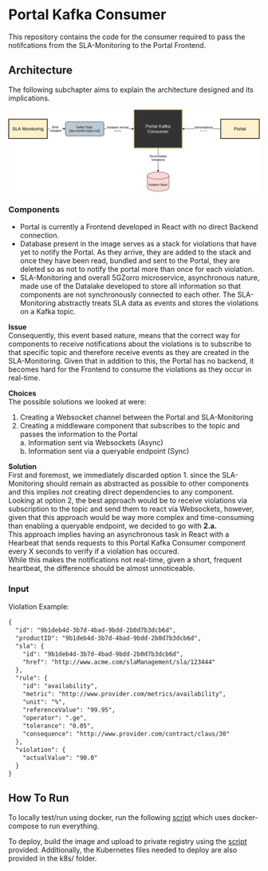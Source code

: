 # Portal Kafka Consumer
This repository contains the code for the consumer required to pass the notifcations from the SLA-Monitoring to the Portal Frontend.

## Architecture
The following subchapter aims to explain the architecture designed and its implications.

![Architecture](docs/architecture.png)
 
### Components
- Portal is currently a Frontend developed in React with no direct Backend connection.   
- Database present in the image serves as a stack for violations that have yet to notify the Portal. As they arrive, they are added to the stack and once they have been read, bundled and sent to the Portal, they are deleted so as not to notify the portal more than once for each violation.
- SLA-Monitoring and overall 5GZorro microservice, asynchronous nature, made use of the Datalake developed to store all information so that components are not synchronously connected to each other. The SLA-Monitoring abstractly treats SLA data as events and stores the violations on a Kafka topic. 

**Issue**  
Consequently, this event based nature, means that the correct way for components to receive notifications about the violations is to subscribe to that specific topic and therefore receive events as they are created in the SLA-Monitoring.
Given that in addition to this, the Portal has no backend, it becomes hard for the Frontend to consume the violations as they occur in real-time. 

**Choices**  
The possible solutions we looked at were:
1. Creating a Websocket channel between the Portal and SLA-Monitoring
2. Creating a middleware component that subscribes to the topic and passes the information to the Portal  
   a. Information sent via Websockets (Async)  
   b. Information sent via a queryable endpoint (Sync)

**Solution**  
First and foremost, we immediately discarded option 1. since the SLA-Monitoring should remain as abstracted as possible to other components and this implies not creating direct dependencies to any component.  
Looking at option 2, the best approach would be to receive violations via subscription to the topic and send them to react via Websockets, however, given that this approach would be way more complex and time-consuming than enabling a queryable endpoint, we decided to go with **2.a.**   
This approach implies having an asynchronous task in React with a Hearbeat that sends requests to this Portal Kafka Consumer component every X seconds to verify if a violation has occured.  
While this makes the notifications not real-time, given a short, frequent heartbeat, the difference should be almost unnoticeable.


### Input
Violation Example:
```
{
  "id": "9b1deb4d-3b7d-4bad-9bdd-2b0d7b3dcb6d", 
  "productID": "9b1deb4d-3b7d-4bad-9bdd-2b0d7b3dcb6d",
  "sla": {
    "id": "9b1deb4d-3b7d-4bad-9bdd-2b0d7b3dcb6d", 
    "href": "http://www.acme.com/slaManagement/sla/123444"
  },
  "rule": {
    "id": "availability",
    "metric": "http://www.provider.com/metrics/availability",
    "unit": "%",
    "referenceValue": "99.95",
    "operator": ".ge",
    "tolerance": "0.05",
    "consequence": "http://www.provider.com/contract/claus/30"
  },
  "violation": {
    "actualValue": "90.0"
  }
}
```


## How To Run
To locally test/run using docker, run the following [script](run.sh) which uses docker-compose to run everything. 

To deploy, build the image and upload to private registry using the [script](k8s.sh) provided. Additionally, the Kubernetes files needed to deploy are also provided in the k8s/ folder.